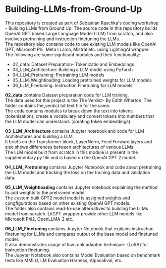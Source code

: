 # Building-LLMs-from-Ground-Up
This repository is created as part of Sebastian Raschka's coding workshop - Building LLMs from Ground Up. The source code in this repository builds OpenAI GPT based Large Language Model (LLM) from scratch, and also involves pretraining and instruction finetuning the LLMs. <br>
The repository also contains code to use existing LLM models like OpenAI GPT, Microsoft Phi, Meta LLama, Mistral etc. using LightingAI wrapper. <br>
The following are some signficant modules and their functionality: <br>
<ul>
  <li>02_data: Dataset Preparation- Tokenizatio and Embeddings</li>
  <li>03_LLM_Architecture: Building a LLM model using PyTorch</li>
  <li>04_LLM_Pretraining: Pretraining LLM models</li>
  <li>05_LLM_Weightloading: Loading pretrained weights for LLM models</li>
  <li>06_LLM_Finetuning: Instruction Finetuning for LLM models</li>
</ul>


**02_data** contains Dataset preparation code for LLM training. <br>
The data used for this project is the The Verdict- By Edith Wharton. The folder contains the_verdict.txt text file for the same. <br>
The code contains modules to break down the text into tokens (tokenization), create a vocabulary and convert tokens into numbers that the LLM model can understand. (creating token embeddings).<br>

**03_LLM_Architecture** contains Jupyter notebook and code for LLM Architectures and building  a LLM. <br>
It briefs on the Transformer block, LayerNorm, Feed Forward layers and also shows differences between architectures of various LLMs.<br>
The LLM model built from scratch in this module is present in the supplementary.py file and is based on the OpenAI GPT 2 model. <br>

**04_LLM_Pretraining** contains Jupyter Notebook and  code about pretraining the LLM model and tracking the loss on the training data and validation data.<br>

**05_LLM_Weightloading** contains Jupyter notebook explaining the method to add weights to the pretrained model. <br>
The custom built GPT2 model model is assigned weights and congfigurations based on other existing OpenAI GPT models. <br>
The folder also contains read-to-use alternatives to building the LLMs model from scratch. LitGPT wrapper provide other LLM models like Microsoft Phi2, OpenLLMA-2 etc. <br>

**06_LLM_Finetuning** contains Jupyter Notebook that explains instruction finetuning for LLMs and compares output of the base model and finetuned model. <br>
It also demonstrates usage of low rank adapton technique- (LoRA) for Instruction finetuning. <br>
The Jupyter Notebook also contains Model Evaluation based on benchmark tests like MMLU, LM Evaluation Harness, AlpacaEval, etc. <br>

